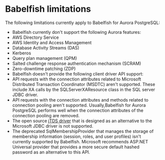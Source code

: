 # Babelfish limitations<a name="babelfish-limitations"></a>

 The following limitations currently apply to Babelfish for Aurora PostgreSQL: 
+  Babelfish currently don't support the following Aurora features: 
  +  AWS Directory Service 
  +  AWS Identity and Access Management 
  +  Database Activity Streams \(DAS\) 
  +  Kerberos 
  +  Query plan management \(QPM\) 
  +  Salted challenge response authentication mechanism \(SCRAM\) 
  +  Zero\-downtime patching \(ZDP\) 
+  Babelfish doesn't provide the following client driver API support: 
  +  API requests with the connection attributes related to Microsoft Distributed Transaction Coordinator \(MSDTC\) aren't supported\. These include XA calls by the SQLServerXAResource class in the SQL server JDBC driver\. 
  +  API requests with the connection attributes and methods related to connection pooling aren't supported\. Usually,Babelfish for Aurora PostgreSQL performs well when the connection attributes of the connection pooling are removed\. 
+ The open source [jTDS driver](https://github.com/milesibastos/jTDS/) that is designed as an alternative to the Microsoft JDBC driver is not supported\.
+  The deprecated SqlMembershipProvider that manages the storage of membership information \(session, roles, and user profiles\) isn't currently supported by Babelfish\. Microsoft recommends ASP\.NET Universal provider that provides a more secure default hashed password as an alternative to this API\. 